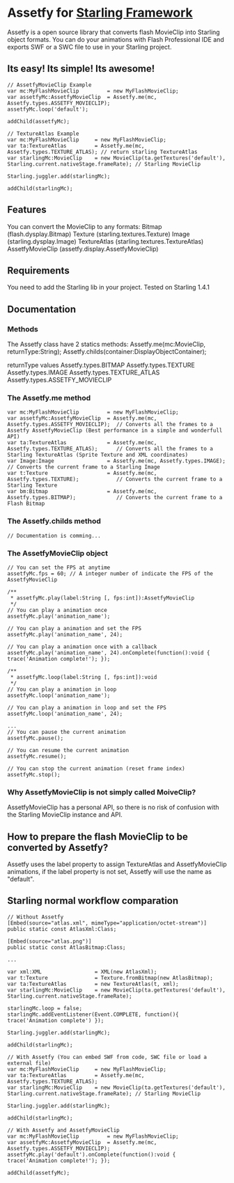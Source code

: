 # Assetfy for [Starling Framework](https://github.com/PrimaryFeather/Starling-Framework)
Assetfy is a open source library that converts flash MovieClip into Starling object formats.
You can do your animations with Flash Professional IDE and exports SWF or a SWC file to use in your Starling project.

## Its easy! Its simple! Its awesome!
    // AssetfyMovieClip Example
    var mc:MyFlashMovieClip         = new MyFlashMovieClip;
    var assetfyMc:AssetfyMovieClip  = Assetfy.me(mc, Assetfy.types.ASSETFY_MOVIECLIP);
    assetfyMc.loop('default');

    addChild(assetfyMc);

    // TextureAtlas Example
    var mc:MyFlashMovieClip     = new MyFlashMovieClip;
    var ta:TextureAtlas         = Assetfy.me(mc, Assetfy.types.TEXTURE_ATLAS); // return starling TextureAtlas
    var starlingMc:MovieClip    = new MovieClip(ta.getTextures('default'), Starling.current.nativeStage.frameRate); // Starling MovieClip

    Starling.juggler.add(starlingMc);

    addChild(starlingMc);


## Features
You can convert the MovieClip to any formats:
    Bitmap              (flash.dysplay.Bitmap)
    Texture             (starling.textures.Texture)
    Image               (starling.dysplay.Image)
    TextureAtlas        (starling.textures.TextureAtlas)
    AssetfyMovieClip    (assetfy.display.AssetfyMovieClip)

## Requirements
You need to add the Starling lib in your project.
Tested on Starling 1.4.1

## Documentation

### Methods
The Assetfy class have 2 statics methods:
    Assetfy.me(mc:MovieClip, returnType:String);
    Assetfy.childs(container:DisplayObjectContainer);

returnType values
    Assetfy.types.BITMAP
    Assetfy.types.TEXTURE
    Assetfy.types.IMAGE
    Assetfy.types.TEXTURE_ATLAS
    Assetfy.types.ASSETFY_MOVIECLIP

### The Assetfy.me method
    var mc:MyFlashMovieClip         = new MyFlashMovieClip;
    var assetfyMc:AssetfyMovieClip  = Assetfy.me(mc, Assetfy.types.ASSETFY_MOVIECLIP);  // Converts all the frames to a Assetfy AssetfyMovieClip (Best performance in a simple and wonderfull API)
    var ta:TextureAtlas             = Assetfy.me(mc, Assetfy.types.TEXTURE_ATLAS);      // Converts all the frames to a Starling TextureAtlas (Sprite Texture and XML coordinates)
    var Image:Image                 = Assetfy.me(mc, Assetfy.types.IMAGE);              // Converts the current frame to a Starling Image
    var t:Texture                   = Assetfy.me(mc, Assetfy.types.TEXTURE);            // Converts the current frame to a Starling Texture
    var bm:Bitmap                   = Assetfy.me(mc, Assetfy.types.BITMAP);             // Converts the current frame to a Flash Bitmap

### The Assetfy.childs method
    // Documentation is comming...

### The AssetfyMovieClip object
    // You can set the FPS at anytime
    assetfyMc.fps = 60; // A integer number of indicate the FPS of the AssetfyMovieClip

    /**
     * assetfyMc.play(label:String [, fps:int]):AssetfyMovieClip
     */
    // You can play a animation once
    assetfyMc.play('animation_name');

    // You can play a animation and set the FPS
    assetfyMc.play('animation_name', 24);

    // You can play a animation once with a callback
    assetfyMc.play('animation_name', 24).onComplete(function():void { trace('Animation complete!'); });

    /**
     * assetfyMc.loop(label:String [, fps:int]):void
     */
    // You can play a animation in loop
    assetfyMc.loop('animation_name');

    // You can play a animation in loop and set the FPS
    assetfyMc.loop('animation_name', 24);

    ...
    // You can pause the current animation
    assetfyMc.pause();

    // You can resume the current animation
    assetfyMc.resume();

    // You can stop the current animation (reset frame index)
    assetfyMc.stop();

### Why AssetfyMovieClip is not simply called MoiveClip?
AssetfyMovieClip has a personal API, so there is no risk of confusion with the Starling MovieClip instance and API.

## How to prepare the flash MovieClip to be converted by Assetfy?
Assetfy uses the label property to assign TextureAtlas and AssetfyMovieClip animations, if the label property is not set, Assetfy will use the name as "default".


## Starling normal workflow comparation
    // Without Assetfy
    [Embed(source="atlas.xml", mimeType="application/octet-stream")]
    public static const AtlasXml:Class;

    [Embed(source="atlas.png")]
    public static const AtlasBitmap:Class;

    ...

    var xml:XML                 = XML(new AtlasXml);
    var t:Texture               = Texture.fromBitmap(new AtlasBitmap);
    var ta:TextureAtlas         = new TextureAtlas(t, xml);
    var starlingMc:MovieClip    = new MovieClip(ta.getTextures('default'), Starling.current.nativeStage.frameRate);

    starlingMc.loop = false;
    starlingMc.addEventListener(Event.COMPLETE, function(){ trace('Animation complete') });

    Starling.juggler.add(starlingMc);

    addChild(starlingMc);

    // With Assetfy (You can embed SWF from code, SWC file or load a external file)
    var mc:MyFlashMovieClip     = new MyFlashMovieClip;
    var ta:TextureAtlas         = Assetfy.me(mc, Assetfy.types.TEXTURE_ATLAS);
    var starlingMc:MovieClip    = new MovieClip(ta.getTextures('default'), Starling.current.nativeStage.frameRate); // Starling MovieClip

    Starling.juggler.add(starlingMc);

    addChild(starlingMc);

    // With Assetfy and AssetfyMovieClip
    var mc:MyFlashMovieClip         = new MyFlashMovieClip;
    var assetfyMc:AssetfyMovieClip  = Assetfy.me(mc, Assetfy.types.ASSETFY_MOVIECLIP);
    assetfyMc.play('default').onComplete(function():void { trace('Animation complete!'); });

    addChild(assetfyMc);

